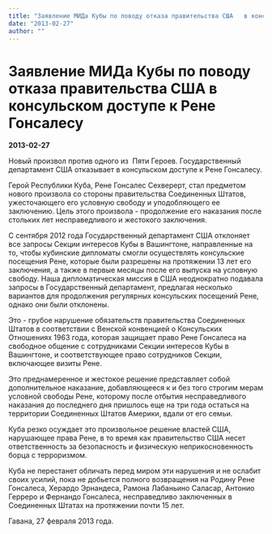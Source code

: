 ```yaml
---
title: "Заявление МИДа Кубы по поводу отказа правительства США   в консульском доступе к Рене Гонсалесу"
date: "2013-02-27"
author: ""
---
```


# Заявление МИДа Кубы по поводу отказа правительства США   в консульском доступе к Рене Гонсалесу

**2013-02-27** 

Новый произвол против одного из  Пяти Героев. Государственный департамент США отказывает в консульском доступе к Рене Гонсалесу.

 

 Герой Республики Куба, Рене Гонсалес Сехверерт, стал предметом нового произвола со стороны правительства Соединенных Штатов, ужесточающего его условную свободу и уподобляющего ее заключению. Цель этого произвола - продолжение его наказания после стольких лет несправедливого и жестокого заключения.

 

 С сентября 2012 года Государственный департамент США отклоняет все запросы Секции интересов Кубы в Вашингтоне, направленные на то, чтобы кубинские дипломаты смогли осуществлять консульские посещения Рене, которые были разрешены на протяжении 13 лет его заключения, а также в первые месяцы после его выпуска на условную свободу. Наша дипломатическая миссия в США неоднократно подавала запросы в Государственный департамент, предлагая несколько вариантов для продолжения регулярных консульских посещений Рене, однако они были отклонены.

 

 Это - грубое нарушение обязательств правительства Соединенных Штатов в соответствии с Венской конвенцией о Консульских Отношениях 1963 года, которая защищает право Рене Гонсалеса на свободное общение с сотрудниками Секции интересов Кубы в Вашингтоне, и соответствующее право сотрудников Секции, включающее визиты Рене.

 

 Это преднамеренное и жестокое решение представляет собой дополнительное наказание, добавляющееся к и без того строгим мерам условной свободы Рене, которому после отбытия несправедливого наказания до последнего дня пришлось еще на три года остаться на территории Соединенных Штатов Америки, вдали от его семьи.

 

 Куба резко осуждает это произвольное решение властей США, нарушающее права Рене, в то время как правительство США несет ответственность за безопасность и физическую неприкосновенность борца с терроризмом.

 

 Куба не перестанет обличать перед миром эти нарушения и не ослабит своих усилий, пока не добьется полного возвращения на Родину Рене Гонсалеса, Херардо Эрнандеса, Рамона Лабаньино Саласар, Антонио Герреро и Фернандо Гонсалеса, несправедливо заключенных в Соединенных Штатах на протяжении почти 15 лет.



 Гавана, 27 февраля 2013 года.